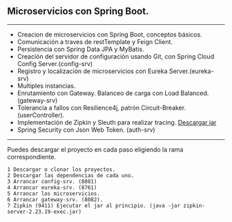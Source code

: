 ## Microservicios con Spring Boot.
---

* Creacion de microservicios con Spring Boot, conceptos básicos.
* Comunicación a traves de restTemplate y  Feign Client.
* Persistencia con Spring Data JPA y MyBatis.
* Creación del servidor de configuración usando Git, con Spring Cloud Config Server.(config-srv)
* Registro y localización de microservicios con Eureka Server.(eureka-srv)
* Multiples instancias.
* Enrutamiento con Gateway. Balanceo de carga con Load Balanced. (gateway-srv)
* Tolerancia a fallos con Resilience4j, patrón Circuit-Breaker. (userController).
* Implementación de Zipkin y Sleuth para realizar tracing. [Descargar jar](https://search.maven.org/remote_content?g=io.zipkin&a=zipkin-server&v=LATEST&c=exec)
* Spring Security con Json Web Token. (auth-srv)

---

Puedes descargar el proyecto en cada paso eligiendo la rama correspondiente.

    1 Descargar o clonar los proyectos. 
    2 Descargar las dependencias de cada uno. 
    3 Arrancar config-srv. (8081)
    4 Arrancar eureka-srv. (8761)
    5 Arrancar los microservicios.
    6 Arrancar gateway-srv. (8082).
    7 Zipkin (9411) Ejecutar el jar al principio. (java -jar zipkin-server-2.23.19-exec.jar)